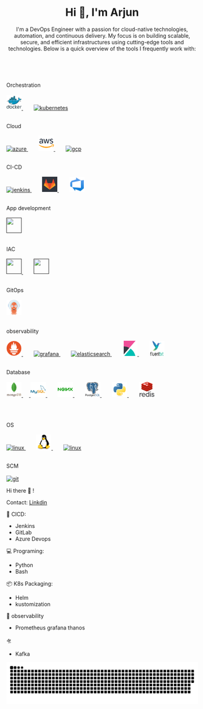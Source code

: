 <h1 align="center">Hi 👋, I'm Arjun</h1>
<div align="center">I'm a DevOps Engineer with a passion for cloud-native technologies, automation, and continuous delivery. My focus is on building scalable, secure, and efficient infrastructures using cutting-edge tools and technologies. Below is a quick overview of the tools I frequently work with:</div>

<br> <br> <br> 


Orchestration
<br> <br> 
<a href="https://www.docker.com/" target="_blank" rel="noreferrer"> <img src="https://raw.githubusercontent.com/devicons/devicon/master/icons/docker/docker-original-wordmark.svg" alt="docker" width="40" height="40"/> </a> 
&nbsp;&nbsp;&nbsp;&nbsp;&nbsp;&nbsp;
<a href="https://kubernetes.io" target="_blank" rel="noreferrer"> <img src="https://www.vectorlogo.zone/logos/kubernetes/kubernetes-icon.svg" alt="kubernetes" width="40" height="40"/> </a> 
<br> <br> 

Cloud 
<br> <br> 
<a href="https://azure.microsoft.com/en-in/" target="_blank" rel="noreferrer"> <img src="https://www.vectorlogo.zone/logos/microsoft_azure/microsoft_azure-icon.svg" alt="azure" width="40" height="40"/> </a> 
&nbsp;&nbsp;&nbsp;&nbsp;&nbsp;&nbsp;
<a href="" target="_blank" rel="noreferrer"> <img src="https://raw.githubusercontent.com/devicons/devicon/master/icons/amazonwebservices/amazonwebservices-original-wordmark.svg" alt="aws" width="40" height="40"/> </a> 
&nbsp;&nbsp;&nbsp;&nbsp;&nbsp;&nbsp;
<a href="https://cloud.google.com" target="_blank" rel="noreferrer"> <img src="https://www.vectorlogo.zone/logos/google_cloud/google_cloud-icon.svg" alt="gcp" width="40" height="40"/> </a> 
<br> <br> 

CI-CD
<br> <br> 
<a href="https://www.jenkins.io" target="_blank" rel="noreferrer"> <img src="https://www.vectorlogo.zone/logos/jenkins/jenkins-icon.svg" alt="jenkins" width="40" height="40"/> </a> 
&nbsp;&nbsp;&nbsp;&nbsp;&nbsp;&nbsp;
<a href="" target="_blank" rel="noreferrer"> <img src="https://github.com/edent/SuperTinyIcons/blob/master/images/svg/gitlab.svg" alt="" width="40" height="40"/> </a> 
&nbsp;&nbsp;&nbsp;&nbsp;&nbsp;&nbsp;
<a href="" target="_blank" rel="noreferrer"> <img src="https://github.com/walkxcode/dashboard-icons/blob/main/svg/azure-devops.svg" alt="" width="40" height="40"/> </a>
<br> <br> 

App development
<br> <br> 
<a href="" target="_blank" rel="noreferrer"> <img src="https://github.com/gilbarbara/logos/blob/main/logos/fastapi-icon.svg" alt="" width="40" height="40"/> </a> 
<br> <br> 

IAC
<br> <br> 
<a href="" target="_blank" rel="noreferrer"> <img src="https://github.com/actions/starter-workflows/blob/main/icons/terraform.svg" alt="" width="40" height="40"/> </a> 
&nbsp;&nbsp;&nbsp;&nbsp;&nbsp;&nbsp;
<a href="" target="_blank" rel="noreferrer"> <img src="https://github.com/benc-uk/icon-collection/blob/master/azure-docs/ansible.svg" alt="" width="40" height="40"/> </a> 
<br> <br> 


GitOps
<br> <br> 
<a href="" target="_blank" rel="noreferrer"> <img src="https://github.com/walkxcode/dashboard-icons/blob/main/svg/argocd.svg" alt="" width="40" height="40"/> </a> 
<br> <br> 


observability
<br> <br> 
<a href="" target="_blank" rel="noreferrer"> <img src="https://github.com/cncf/artwork/blob/main/projects/prometheus/icon/color/prometheus-icon-color.svg
" alt="" width="40" height="40"/> </a> 
&nbsp;&nbsp;&nbsp;&nbsp;&nbsp;&nbsp;
<a href="https://grafana.com" target="_blank" rel="noreferrer"> <img src="https://www.vectorlogo.zone/logos/grafana/grafana-icon.svg" alt="grafana" width="40" height="40"/> </a> 
&nbsp;&nbsp;&nbsp;&nbsp;&nbsp;&nbsp;
<a href="https://www.elastic.co" target="_blank" rel="noreferrer"> <img src="https://www.vectorlogo.zone/logos/elastic/elastic-icon.svg" alt="elasticsearch" width="40" height="40"/> </a>
&nbsp;&nbsp;&nbsp;&nbsp;&nbsp;&nbsp;
<a href="" target="_blank" rel="noreferrer"> <img src="https://github.com/devicons/devicon/blob/master/icons/kibana/kibana-original.svg" alt="" width="40" height="40"/> </a>
&nbsp;&nbsp;&nbsp;&nbsp;&nbsp;&nbsp;
<a href="" target="_blank" rel="noreferrer"> <img src="https://github.com/cncf/artwork/blob/main/projects/fluentd/fluentbit/stacked/fluentbit-stacked-color.svg" alt="" width="40" height="40"/> </a>
<br> <br> 


Database
<br> <br> 
<a href="https://www.mongodb.com/" target="_blank" rel="noreferrer"> <img src="https://raw.githubusercontent.com/devicons/devicon/master/icons/mongodb/mongodb-original-wordmark.svg" alt="mongodb" width="40" height="40"/> </a> 
&nbsp;&nbsp;&nbsp;&nbsp;<a href="https://www.mysql.com/" target="_blank" rel="noreferrer"> <img src="https://raw.githubusercontent.com/devicons/devicon/master/icons/mysql/mysql-original-wordmark.svg" alt="mysql" width="40" height="40"/> </a> 
&nbsp;&nbsp;&nbsp;&nbsp;&nbsp;&nbsp;
<a href="https://www.nginx.com" target="_blank" rel="noreferrer"> <img src="https://raw.githubusercontent.com/devicons/devicon/master/icons/nginx/nginx-original.svg" alt="nginx" width="40" height="40"/> </a> 
&nbsp;&nbsp;&nbsp;&nbsp;&nbsp;&nbsp;
<a href="https://www.postgresql.org" target="_blank" rel="noreferrer"> <img src="https://raw.githubusercontent.com/devicons/devicon/master/icons/postgresql/postgresql-original-wordmark.svg" alt="postgresql" width="40" height="40"/> </a> 
&nbsp;&nbsp;&nbsp;&nbsp;&nbsp;&nbsp;
<a href="https://www.python.org" target="_blank" rel="noreferrer"> <img src="https://raw.githubusercontent.com/devicons/devicon/master/icons/python/python-original.svg" alt="python" width="40" height="40"/> </a> 
&nbsp;&nbsp;&nbsp;&nbsp;&nbsp;&nbsp;
<a href="https://redis.io" target="_blank" rel="noreferrer"> <img src="https://raw.githubusercontent.com/devicons/devicon/master/icons/redis/redis-original-wordmark.svg" alt="redis" width="40" height="40"/> </a> </p>
<br> <br> 

OS
<br> <br> 
<a href="https://www.linux.org/" target="_blank" rel="noreferrer"> <img src="https://github.com/get-icon/geticon/blob/master/icons/redhat.svg" alt="linux" width="40" height="40"/> </a> 
&nbsp;&nbsp;&nbsp;&nbsp;&nbsp;&nbsp;
<a href="https://www.linux.org/" target="_blank" rel="noreferrer"> <img src="https://raw.githubusercontent.com/devicons/devicon/master/icons/linux/linux-original.svg" alt="linux" width="40" height="40"/> </a> 
&nbsp;&nbsp;&nbsp;&nbsp;&nbsp;&nbsp;
<a href="https://www.linux.org/" target="_blank" rel="noreferrer"> <img src="[https://raw.githubusercontent.com/devicons/devicon/master/icons/linux/linux-original.svg](https://github.com/vinceliuice/Fluent-icon-theme/blob/master/src/scalable/apps/ubuntuone.svg
)" alt="linux" width="40" height="40"/> </a>
<br> <br> 

SCM 
<br> <br> 
<a href="https://git-scm.com/" target="_blank" rel="noreferrer"> <img src="https://www.vectorlogo.zone/logos/git-scm/git-scm-icon.svg" alt="git" width="40" height="40"/> </a> 









Hi there 👋 !


Contact:  <a href="https://www.linkedin.com/in/arjunavofficial">Linkdin</a>


🚀 CICD:
- Jenkins
- GitLab
- Azure Devops 



💻 Programing:
- Python
- Bash 



📦 K8s Packaging:
- Helm
- kustomization



🔎 observability
- Prometheus grafana thanos

🛸 
- Kafka


<!---
arjunavinfra/arjunavinfra is a ✨ special ✨ repository because its `README.md` (this file) appears on your GitHub profile.
You can click the Preview link to take a look at your changes.
--->

<a href="https://github.com/tomondre"><img src="github-contribution-grid-snake.svg"></a>
